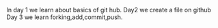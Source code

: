 In day 1 we learn about basics of git hub.
Day2 we create a file on github
Day 3 we learn forking,add,commit,push.